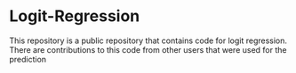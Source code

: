 # Logit-Regression
This repository is a public repository that contains code for logit regression. There are contributions to this code from other users that were used for the prediction
